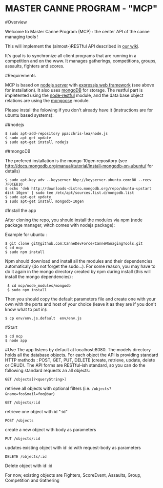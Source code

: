 MASTER CANNE PROGRAM - "MCP"
============================

#Overview

Welcome to Master Canne Program (MCP) : the center API of the canne managing tools  !

This will implement the (almost-)RESTful API described in [our wiki](https://github.com/CanneDevForce/CanneManagingTools/wiki).

It's goal is to synchronize all client programs that are running in a competition and on the www.
It manages gatherings, competitions, groups, assaults, fighters and scores.

#Requirements

MCP is based on [nodejs server](http://nodejs.org) with [expressjs web framework](http://expressjs.com/) (see above for installation). It also uses [mongoDB](http://www.mongodb.org) for storage. The restful part is impletented using the [node-restful](https://github.com/baugarten/node-restful) module, and the data base object relations are using the [mongoose](http://mongoosejs.com/index.html) module.

Please install the folowing if you don't already have it (instructions are for ubuntu based systems): 

##nodejs

```
$ sudo apt-add-repository ppa:chris-lea/node.js
$ sudo apt-get update
$ sudo apt-get install nodejs
```

##mongoDB

The prefered installation is the mongo-10gen repository (see http://docs.mongodb.org/manual/tutorial/install-mongodb-on-ubuntu/ for details)

```
$ sudo apt-key adv --keyserver hkp://keyserver.ubuntu.com:80 --recv 7F0CEB10
$ echo 'deb http://downloads-distro.mongodb.org/repo/ubuntu-upstart dist 10gen' | sudo tee /etc/apt/sources.list.d/mongodb.list
$ sudo apt-get update
$ sudo apt-get install mongodb-10gen
```

#Install the app

After cloning the repo, you should install the modules via npm (node package manager, witch comes with nodejs package):

Example for ubuntu :

``` 
$ git clone git@github.com:CanneDevForce/CanneManagingTools.git
$ cd mcp
$ sudo npm install 

```

Npm should download and install all the modules and their dependencies automaticaly (do not forget the sudo...). For some reason, you may have to do it again in the mongo directory created by npm during install (this will install the mongo dependencies) : 

```
 $ cd mcp/node_modules/mongodb
 $ sudo npm install
``` 

Then you should copy the default parameters file and create one with your own with the ports and host of your choice (leave it as they are if you don't know what to put in):

```
$ cp env/env.js.default  env/env.js
```

#Start

```
$ cd mcp
$ node app
```

#Use
The app listens by default at localhost:8080. The models directory holds all the database objects. For each object the API is providing standard HTTP methods : POST, GET, PUT, DELETE (create, retrieve, update, delete or CRUD). The API forms are RESTful-ish standard, so you can do the following standard requests an all objects: 

```
GET /objects[?<queryString>]
```
retrieve all objects with optional filters (i.e. ```/objects?&name=foo&mail=foo@bar```)

```
GET /objects/:id
```
retrieve one object with id ":id"

```
POST /objects
```
create a new object with body as parameters

```
PUT /objects/:id
```
updates existing object with id :id with request-body as parameters

```
DELETE /objects/:id
```
Delete object with id :id


For now, existing objects are Fighters, ScoreEvent, Assaults, Group, Competition and Gathering